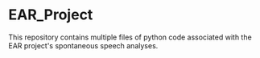 # EAR_Project

This repository contains multiple files of python code associated with the EAR project's spontaneous speech analyses.
